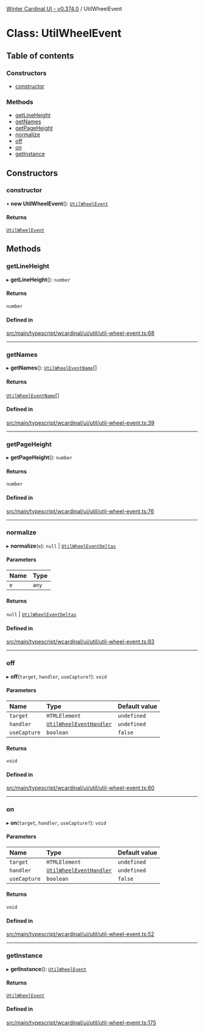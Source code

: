 [Winter Cardinal UI - v0.374.0](../index.md) / UtilWheelEvent

# Class: UtilWheelEvent

## Table of contents

### Constructors

- [constructor](UtilWheelEvent.md#constructor)

### Methods

- [getLineHeight](UtilWheelEvent.md#getlineheight)
- [getNames](UtilWheelEvent.md#getnames)
- [getPageHeight](UtilWheelEvent.md#getpageheight)
- [normalize](UtilWheelEvent.md#normalize)
- [off](UtilWheelEvent.md#off)
- [on](UtilWheelEvent.md#on)
- [getInstance](UtilWheelEvent.md#getinstance)

## Constructors

### constructor

• **new UtilWheelEvent**(): [`UtilWheelEvent`](UtilWheelEvent.md)

#### Returns

[`UtilWheelEvent`](UtilWheelEvent.md)

## Methods

### getLineHeight

▸ **getLineHeight**(): `number`

#### Returns

`number`

#### Defined in

[src/main/typescript/wcardinal/ui/util/util-wheel-event.ts:68](https://github.com/winter-cardinal/winter-cardinal-ui/blob/v0.310.1/src/main/typescript/wcardinal/ui/util/util-wheel-event.ts#L68)

___

### getNames

▸ **getNames**(): [`UtilWheelEventName`](../index.md#utilwheeleventname)[]

#### Returns

[`UtilWheelEventName`](../index.md#utilwheeleventname)[]

#### Defined in

[src/main/typescript/wcardinal/ui/util/util-wheel-event.ts:39](https://github.com/winter-cardinal/winter-cardinal-ui/blob/v0.310.1/src/main/typescript/wcardinal/ui/util/util-wheel-event.ts#L39)

___

### getPageHeight

▸ **getPageHeight**(): `number`

#### Returns

`number`

#### Defined in

[src/main/typescript/wcardinal/ui/util/util-wheel-event.ts:76](https://github.com/winter-cardinal/winter-cardinal-ui/blob/v0.310.1/src/main/typescript/wcardinal/ui/util/util-wheel-event.ts#L76)

___

### normalize

▸ **normalize**(`e`): ``null`` \| [`UtilWheelEventDeltas`](../interfaces/UtilWheelEventDeltas.md)

#### Parameters

| Name | Type |
| :------ | :------ |
| `e` | `any` |

#### Returns

``null`` \| [`UtilWheelEventDeltas`](../interfaces/UtilWheelEventDeltas.md)

#### Defined in

[src/main/typescript/wcardinal/ui/util/util-wheel-event.ts:83](https://github.com/winter-cardinal/winter-cardinal-ui/blob/v0.310.1/src/main/typescript/wcardinal/ui/util/util-wheel-event.ts#L83)

___

### off

▸ **off**(`target`, `handler`, `useCapture?`): `void`

#### Parameters

| Name | Type | Default value |
| :------ | :------ | :------ |
| `target` | `HTMLElement` | `undefined` |
| `handler` | [`UtilWheelEventHandler`](../index.md#utilwheeleventhandler) | `undefined` |
| `useCapture` | `boolean` | `false` |

#### Returns

`void`

#### Defined in

[src/main/typescript/wcardinal/ui/util/util-wheel-event.ts:60](https://github.com/winter-cardinal/winter-cardinal-ui/blob/v0.310.1/src/main/typescript/wcardinal/ui/util/util-wheel-event.ts#L60)

___

### on

▸ **on**(`target`, `handler`, `useCapture?`): `void`

#### Parameters

| Name | Type | Default value |
| :------ | :------ | :------ |
| `target` | `HTMLElement` | `undefined` |
| `handler` | [`UtilWheelEventHandler`](../index.md#utilwheeleventhandler) | `undefined` |
| `useCapture` | `boolean` | `false` |

#### Returns

`void`

#### Defined in

[src/main/typescript/wcardinal/ui/util/util-wheel-event.ts:52](https://github.com/winter-cardinal/winter-cardinal-ui/blob/v0.310.1/src/main/typescript/wcardinal/ui/util/util-wheel-event.ts#L52)

___

### getInstance

▸ **getInstance**(): [`UtilWheelEvent`](UtilWheelEvent.md)

#### Returns

[`UtilWheelEvent`](UtilWheelEvent.md)

#### Defined in

[src/main/typescript/wcardinal/ui/util/util-wheel-event.ts:175](https://github.com/winter-cardinal/winter-cardinal-ui/blob/v0.310.1/src/main/typescript/wcardinal/ui/util/util-wheel-event.ts#L175)
